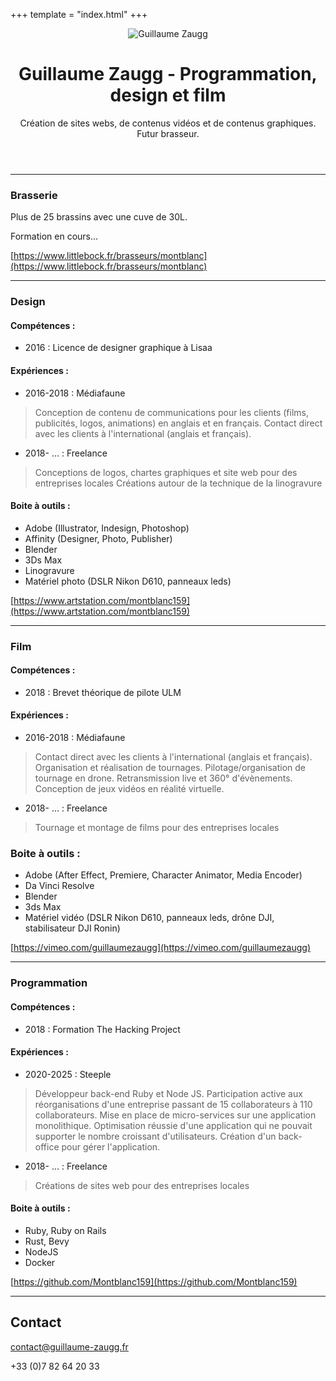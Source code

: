 +++
template = "index.html"
+++

<header>

![Guillaume Zaugg](./logo.webp)

# Guillaume Zaugg - Programmation, design et film

Création de sites webs, de contenus vidéos et de contenus graphiques. Futur brasseur.
</header>


<main>

---
### Brasserie

Plus de 25 brassins avec une cuve de 30L.

Formation en cours...

[https://www.littlebock.fr/brasseurs/montblanc](https://www.littlebock.fr/brasseurs/montblanc)

---
### Design

#### Compétences :
- 2016 : Licence de designer graphique à Lisaa

#### Expériences :
- 2016-2018 : Médiafaune

> Conception de contenu de communications pour les clients (films, publicités, logos, animations) en anglais et en français.
> Contact direct avec les clients à l'international (anglais et français).

- 2018- ... : Freelance

> Conceptions de logos, chartes graphiques et site web pour des entreprises locales
> Créations autour de la technique de la linogravure

#### Boite à outils :

- Adobe (Illustrator, Indesign, Photoshop)
- Affinity (Designer, Photo, Publisher)
- Blender
- 3Ds Max
- Linogravure
- Matériel photo (DSLR Nikon D610, panneaux leds)

[https://www.artstation.com/montblanc159](https://www.artstation.com/montblanc159)

---
### Film

#### Compétences :
- 2018 : Brevet théorique de pilote ULM

#### Expériences :
- 2016-2018 : Médiafaune

> Contact direct avec les clients à l'international (anglais et français).
> Organisation et réalisation de tournages.
> Pilotage/organisation de tournage en drone.
> Retransmission live et 360° d'évènements.
> Conception de jeux vidéos en réalité virtuelle.

- 2018- ... : Freelance

> Tournage et montage de films pour des entreprises locales

### Boite à outils :

- Adobe (After Effect, Premiere, Character Animator, Media Encoder)
- Da Vinci Resolve
- Blender
- 3ds Max
- Matériel vidéo (DSLR Nikon D610, panneaux leds, drône DJI, stabilisateur DJI Ronin)

[https://vimeo.com/guillaumezaugg](https://vimeo.com/guillaumezaugg)

---
### Programmation

#### Compétences :
- 2018 : Formation The Hacking Project

#### Expériences :
- 2020-2025 : Steeple

> Développeur back-end Ruby et Node JS.
> Participation active aux réorganisations d'une entreprise passant de 15 collaborateurs à 110 collaborateurs.
> Mise en place de micro-services sur une application monolithique.
> Optimisation réussie d'une application qui ne pouvait supporter le nombre croissant d'utilisateurs.
> Création d'un back-office pour gérer l'application.

- 2018- ... : Freelance

> Créations de sites web pour des entreprises locales

#### Boite à outils :

- Ruby, Ruby on Rails
- Rust, Bevy
- NodeJS
- Docker

[https://github.com/Montblanc159](https://github.com/Montblanc159)

</main>

<footer>

---
## Contact

contact@guillaume-zaugg.fr

+33 (0)7 82 64 20 33
</footer>